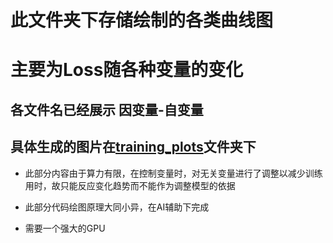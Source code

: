 # 此文件夹下存储绘制的各类曲线图
# 主要为Loss随各种变量的变化
## 各文件名已经展示 因变量-自变量
## 具体生成的图片在[training_plots](training_plots)文件夹下

* 此部分内容由于算力有限，在控制变量时，对无关变量进行了调整以减少训练用时，故只能反应变化趋势而不能作为调整模型的依据

* 此部分代码绘图原理大同小异，在AI辅助下完成

* 需要一个强大的GPU

